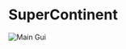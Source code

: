 # SuperContinent

![Main Gui](https://github.com/soleperson/SuperContinent/blob/master/Doc/Images/main_gui.png)
